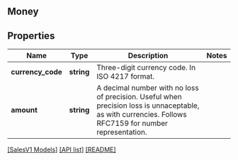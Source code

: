 ## Money

## Properties

Name | Type | Description | Notes
------------ | ------------- | ------------- | -------------
**currency_code** | **string** | Three-digit currency code. In ISO 4217 format. |
**amount** | **string** | A decimal number with no loss of precision. Useful when precision loss is unnaceptable, as with currencies. Follows RFC7159 for number representation. |

[[SalesV1 Models]](../) [[API list]](../../Api) [[README]](../../../README.md)
